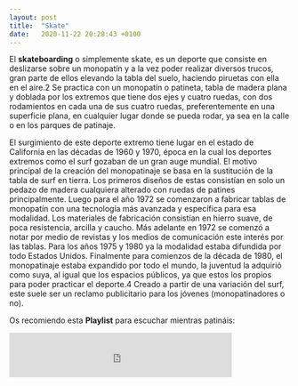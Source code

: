 ```yaml
---
layout: post
title:  "Skate"
date:   2020-11-22 20:28:43 +0100
---
```


El **skateboarding** o simplemente skate, es un deporte que consiste en deslizarse sobre un monopatín y a la vez poder realizar diversos trucos, gran parte de ellos elevando la tabla del suelo, haciendo piruetas con ella en el aire.2​ Se practica con un monopatín o patineta, tabla de madera plana y doblada por los extremos que tiene dos ejes y cuatro ruedas, con dos rodamientos en cada una de sus cuatro ruedas, preferentemente en una superficie plana, en cualquier lugar donde se pueda rodar, ya sea en la calle o en los parques de patinaje.

El surgimiento de este deporte extremo tiene lugar en el estado de California en las décadas de 1960 y 1970, época en la cual los deportes extremos como el surf gozaban de un gran auge mundial. El motivo principal de la creación del monopatinaje se basa en la sustitución de la tabla de surf en tierra. Los primeros diseños de estas consistían en solo un pedazo de madera cualquiera alterado con ruedas de patines principalmente. Luego para el año 1972 se comenzaron a fabricar tablas de monopatín con una tecnología más avanzada y específica para esa modalidad. Los materiales de fabricación consistían en hierro suave, de poca resistencia, arcilla y caucho. Más adelante en 1972 se comenzó a notar por medio de revistas y los medios de comunicación este interés por las tablas. Para los años 1975 y 1980 ya la modalidad estaba difundida por todo Estados Unidos. Finalmente para comienzos de la década de 1980, el monopatinaje estaba expandido por todo el mundo, la juventud la adquirió como suya, al igual que los espacios públicos, ya que estos los propios para poder practicar el deporte.4​ Creado a partir de una variación del surf, este suele ser un reclamo publicitario para los jóvenes (monopatinadores o no).

Os recomiendo esta **Playlist** para escuchar mientras patináis:

<iframe src="https://open.spotify.com/embed/playlist/1oDPiYzELW5DTSa81wy04E" width="400" height="80" frameborder="0" allowtransparency="true" allow="encrypted-media"></iframe>
